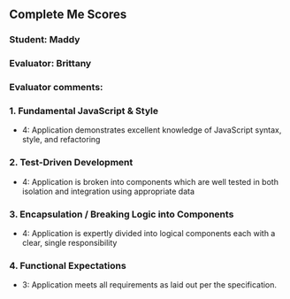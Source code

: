 ## Complete Me Scores
### Student: Maddy

### Evaluator: Brittany

### Evaluator comments:


### 1. Fundamental JavaScript & Style

* 4:  Application demonstrates excellent knowledge of JavaScript syntax, style, and refactoring

### 2. Test-Driven Development

* 4: Application is broken into components which are well tested in both isolation and integration using appropriate data

### 3. Encapsulation / Breaking Logic into Components

* 4: Application is expertly divided into logical components each with a clear, single responsibility

### 4. Functional Expectations

* 3: Application meets all requirements as laid out per the specification.


